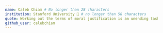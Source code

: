 ```yaml
---
name: Caleb Chiam # No longer than 28 characters
institution: Stanford University 🚩 # no longer than 58 characters
quote: Working out the terms of moral justification is an unending task. The same can be said of ML models.
github_user: calebchiam
---
```

